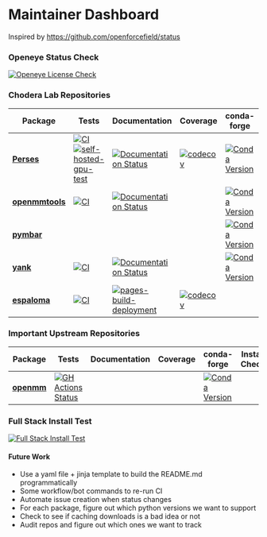 Maintainer Dashboard
====================

Inspired by https://github.com/openforcefield/status

### Openeye Status Check
[![Openeye License Check](https://github.com/choderalab/argos/actions/workflows/openeye-license-check.yaml/badge.svg)](https://github.com/choderalab/argos/actions/workflows/openeye-license-check.yaml)

### Chodera Lab Repositories

| Package | Tests | Documentation | Coverage | conda-forge | Install Check |
|---|---|---|---|---|---| 
| [**Perses**](https://github.com/choderalab/perses/) | [![CI](https://github.com/choderalab/perses/actions/workflows/CI.yaml/badge.svg)](https://github.com/choderalab/perses/actions/workflows/CI.yaml) [![self-hosted-gpu-test](https://github.com/choderalab/perses/actions/workflows/self-hosted-gpu-test.yml/badge.svg)](https://github.com/choderalab/perses/actions/workflows/self-hosted-gpu-test.yml) | [![Documentation Status](https://readthedocs.org/projects/perses/badge/?version=latest)](http://perses.readthedocs.io/en/latest/?badge=latest) | [![codecov](https://codecov.io/gh/choderalab/perses/branch/main/graph/badge.svg)](https://codecov.io/gh/choderalab/perses/branch/main) | [![Conda Version](https://img.shields.io/conda/vn/conda-forge/perses.svg)](https://anaconda.org/conda-forge/perses) | [![Perses Install Check](https://github.com/choderalab/argos/actions/workflows/perses-install-test.yaml/badge.svg)](https://github.com/choderalab/argos/actions/workflows/perses-install-test.yaml) |
| [**openmmtools**](https://github.com/choderalab/openmmtools) | [![CI](https://github.com/choderalab/openmmtools/actions/workflows/CI.yml/badge.svg)](https://github.com/choderalab/openmmtools/actions/workflows/CI.yml) | [![Documentation Status](https://readthedocs.org/projects/openmmtools/badge/?version=latest)](https://openmmtools.readthedocs.io/en/latest/?badge=latest) | | [![Conda Version](https://img.shields.io/conda/vn/conda-forge/openmmtools.svg)](https://anaconda.org/conda-forge/openmmtools) | [![openmmtools Install Check](https://github.com/choderalab/argos/actions/workflows/openmmtools-install-test.yaml/badge.svg)](https://github.com/choderalab/argos/actions/workflows/openmmtools-install-test.yaml) |
| [**pymbar**](https://github.com/choderalab/pymbar) | | | | [![Conda Version](https://img.shields.io/conda/vn/conda-forge/pymbar.svg)](https://anaconda.org/conda-forge/pymbar) | [![pymbar Install Check](https://github.com/choderalab/argos/actions/workflows/pymbar-install-test.yaml/badge.svg)](https://github.com/choderalab/argos/actions/workflows/pymbar-install-test.yaml) | 
| [**yank**](https://github.com/choderalab/yank) | [![CI](https://github.com/choderalab/yank/actions/workflows/CI.yaml/badge.svg)](https://github.com/choderalab/yank/actions/workflows/CI.yaml) | [![Documentation Status](https://readthedocs.org/projects/yank/badge/?version=latest)](https://yank.readthedocs.io/en/latest/?badge=latest) | | [![Conda Version](https://img.shields.io/conda/vn/conda-forge/yank.svg)](https://anaconda.org/conda-forge/yank) | [![Yank Install Check](https://github.com/choderalab/argos/actions/workflows/yank-install-test.yaml/badge.svg)](https://github.com/choderalab/argos/actions/workflows/yank-install-test.yaml) |
| [**espaloma**](https://github.com/choderalab/espaloma) | [![CI](https://github.com/choderalab/espaloma/actions/workflows/CI.yaml/badge.svg)](https://github.com/choderalab/espaloma/actions/workflows/CI.yaml) | [![pages-build-deployment](https://github.com/choderalab/espaloma/actions/workflows/pages/pages-build-deployment/badge.svg)](https://github.com/choderalab/espaloma/actions/workflows/pages/pages-build-deployment) | [![codecov](https://codecov.io/gh/choderalab/espaloma/branch/master/graph/badge.svg?token=pbabVtOOF2)](https://codecov.io/gh/choderalab/espaloma) | | |


### Important Upstream Repositories

| Package | Tests | Documentation | Coverage | conda-forge | Install Check |
|---|---|---|---|---|---|
| [**openmm**](https://github.com/openmm/openmm) | [![GH Actions Status](https://github.com/openmm/openmm/workflows/CI/badge.svg)](https://github.com/openmm/openmm/actions?query=branch%3Amaster+workflow%3ACI) | | | [![Conda Version](https://img.shields.io/conda/vn/conda-forge/openmm.svg)](https://anaconda.org/conda-forge/openmm) | |

### Full Stack Install Test
[![Full Stack Install Test](https://github.com/choderalab/argos/actions/workflows/full-stack-install.yaml/badge.svg)](https://github.com/choderalab/argos/actions/workflows/full-stack-install.yaml)

#### Future Work
* Use a yaml file + jinja template to build the README.md programmatically 
* Some workflow/bot commands to re-run CI
* Automate issue creation when status changes
* For each package, figure out which python versions we want to support
* Check to see if caching downloads is a bad idea or not
* Audit repos and figure out which ones we want to track
